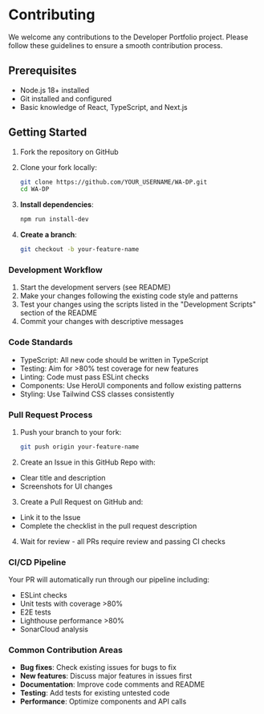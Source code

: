 # Contributing

We welcome any contributions to the Developer Portfolio project. Please follow these guidelines to ensure a smooth contribution process.

## Prerequisites

- Node.js 18+ installed
- Git installed and configured
- Basic knowledge of React, TypeScript, and Next.js

## Getting Started

1. Fork the repository on GitHub
2. Clone your fork locally:

   ```bash
   git clone https://github.com/YOUR_USERNAME/WA-DP.git
   cd WA-DP
   ```

3. **Install dependencies**:

   ```bash
   npm run install-dev
   ```

4. **Create a branch**:
   ```bash
   git checkout -b your-feature-name
   ```

### Development Workflow

1. Start the development servers (see README)
2. Make your changes following the existing code style and patterns
3. Test your changes using the scripts listed in the "Development Scripts" section of the README
4. Commit your changes with descriptive messages

### Code Standards

- TypeScript: All new code should be written in TypeScript
- Testing: Aim for >80% test coverage for new features
- Linting: Code must pass ESLint checks
- Components: Use HeroUI components and follow existing patterns
- Styling: Use Tailwind CSS classes consistently

### Pull Request Process

1. Push your branch to your fork:

   ```bash
   git push origin your-feature-name
   ```

2. Create an Issue in this GitHub Repo with:

- Clear title and description
- Screenshots for UI changes

3. Create a Pull Request on GitHub and:

- Link it to the Issue
- Complete the checklist in the pull request description

4. Wait for review - all PRs require review and passing CI checks

### CI/CD Pipeline

Your PR will automatically run through our pipeline including:

- ESLint checks
- Unit tests with coverage >80%
- E2E tests
- Lighthouse performance >80%
- SonarCloud analysis

### Common Contribution Areas

- **Bug fixes**: Check existing issues for bugs to fix
- **New features**: Discuss major features in issues first
- **Documentation**: Improve code comments and README
- **Testing**: Add tests for existing untested code
- **Performance**: Optimize components and API calls
